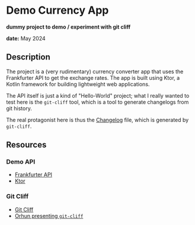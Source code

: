 # Demo Currency App 

__dummy project to demo / experiment with git cliff__

__date:__ May 2024

## Description

The project is a (very rudimentary) currency converter app that uses the Frankfurter API 
to get the exchange rates. The app is built using Ktor, a Kotlin framework for building lightweight
web applications.

The API itself is just a kind of "Hello-World" project; what I really wanted to test here is
the `git-cliff` tool, which is a tool to generate changelogs from git history.

The real protagonist here is thus the [Changelog](CHANGELOG.md) file, which is generated by `git-cliff`.


## Resources

### Demo API
- [Frankfurter API](https://www.frankfurter.app/docs)
- [Ktor](https://ktor.io/docs/)

### Git Cliff

- [Git Cliff](https://git-cliff.org/docs/)
- [Orhun presenting `git-cliff`](https://www.youtube.com/watch?v=RWh8qbiLRts)
